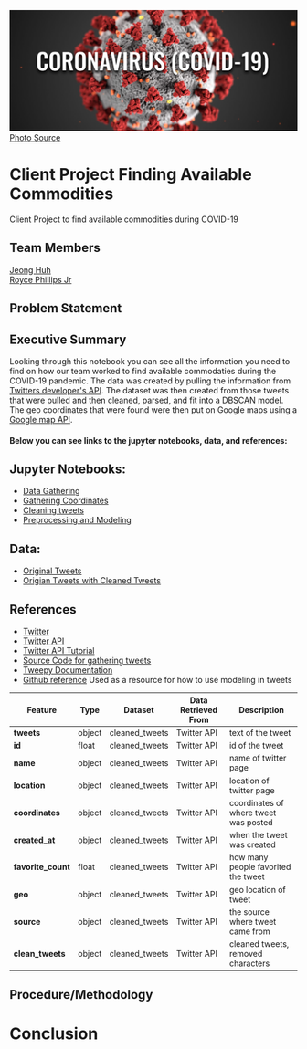 ![](imgs/CoronaVirusHeader-Final-3-1536x647.jpg)
[Photo Source](https://www.furman.edu/covid-19/)

# Client Project Finding Available Commodities
Client Project to find available commodities during COVID-19

## Team Members 
[Jeong Huh](https://www.linkedin.com/in/jeong-huh/)
<br>[Royce Phillips Jr](https://www.linkedin.com/in/roycephillipsjr/)

## Problem Statement


## Executive Summary
Looking through this notebook you can see all the information you need to find on how our team worked to find available commodaties during the COVID-19 pandemic. The data was created by pulling the information from [Twitters developer's API](https://developer.twitter.com/en/docs). The dataset was then created from those tweets that were pulled and then cleaned, parsed, and fit into a DBSCAN model. The geo coordinates that were found were then put on Google maps using a [Google map API](link).


#### Below you can see links to the jupyter notebooks, data, and references:

## Jupyter Notebooks:

- [Data Gathering](00_Gathering_tweets.ipynb)
- [Gathering Coordinates](01_Gathering_coordinates.ipynb)
- [Cleaning tweets](02_Cleaning_tweets.ipynb)
- [Preprocessing and Modeling](03_Preprocessing_Modeling.ipynb)


## Data:
- [Original Tweets](datasets/all_commodities_tweets.csv)
- [Origian Tweets with Cleaned Tweets](Datasets/cleaned_tweets.csv)


##  References
- [Twitter](https://twitter.com/)
- [Twitter API](https://developer.twitter.com/en/docs)
- [Twitter API Tutorial](http://socialmedia-class.org/twittertutorial.html)
- [Source Code for gathering tweets](https://www.youtube.com/watch?v=WX0MDddgpA4&list=PL5tcWHG-UPH2zBfOz40HSzcGUPAVOOnu1&index=3)
- [Tweepy Documentation](http://docs.tweepy.org/en/v3.8.0/index.html)
- [Github reference](https://github.com/TungPhung/Twitter-Natural-Disaster-Mapping/blob/master/ProcessingandModeling.ipynb) Used as a resource for how to use modeling in tweets




Feature|    Type|    Dataset|Data Retrieved From|Description|
-------|--------|-----------|-------------------|-----------|
**tweets**|object|cleaned_tweets|Twitter API|text of the tweet|
**id**|float|cleaned_tweets|Twitter API|id of the tweet|
**name**|object|cleaned_tweets|Twitter API|name of twitter page|
**location**|object|cleaned_tweets|Twitter API|location of twitter page|
**coordinates**|object|cleaned_tweets|Twitter API|coordinates of where tweet was posted|
**created_at**|object|cleaned_tweets|Twitter API|when the tweet was created|
**favorite_count**|float|cleaned_tweets|Twitter API|how many people favorited the tweet|
**geo**|object|cleaned_tweets|Twitter API|geo location of tweet|
**source**|object|cleaned_tweets|Twitter API|the source where tweet came from|
**clean_tweets**|object|cleaned_tweets|Twitter API|cleaned tweets, removed characters|



## Procedure/Methodology


# Conclusion
